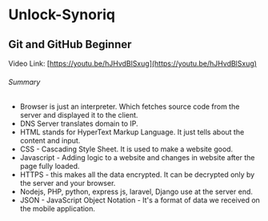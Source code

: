 # Unlock-Synoriq

## Git and GitHub Beginner
Video Link: [https://youtu.be/hJHvdBlSxug](https://youtu.be/hJHvdBlSxug)

###### Summary
* Browser is just an interpreter. Which fetches source code from the server and displayed it to the client.
* DNS Server translates domain to IP.
* HTML stands for HyperText Markup Language. It just tells about the content and input.
* CSS - Cascading Style Sheet. It is used to make a website good.
* Javascript - Adding logic to a website and changes in website after the page fully loaded.
* HTTPS - this makes all the data encrypted. It can be decrypted only by the server and your browser.
* Nodejs, PHP, python, express js, laravel, Django use at the server end.
* JSON - JavaScript Object Notation - It's a format of data we received on the mobile application.
